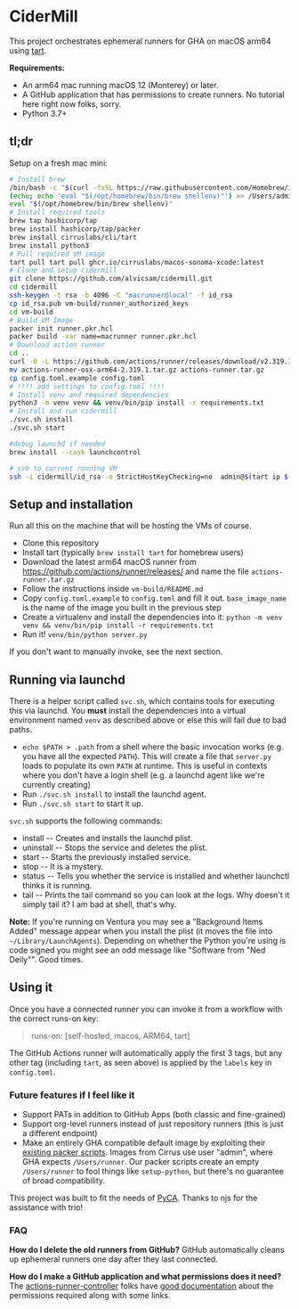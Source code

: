 # CiderMill
This project orchestrates ephemeral runners for GHA on macOS arm64 using [tart](https://github.com/cirruslabs/tart).

**Requirements:**
* An arm64 mac running macOS 12 (Monterey) or later.
* A GitHub application that has permissions to create runners. No tutorial here right now folks, sorry.
* Python 3.7+

## tl;dr

Setup on a fresh mac mini:

```bash
# Install brew
/bin/bash -c "$(curl -fsSL https://raw.githubusercontent.com/Homebrew/install/HEAD/install.sh)"
(echo; echo 'eval "$(/opt/homebrew/bin/brew shellenv)"') >> /Users/administrator/.zprofile
eval "$(/opt/homebrew/bin/brew shellenv)"
# Install required tools
brew tap hashicorp/tap
brew install hashicorp/tap/packer
brew install cirruslabs/cli/tart
brew install python3
# Pull required VM image
tart pull tart pull ghcr.io/cirruslabs/macos-sonoma-xcode:latest
# Clone and setup cidermill
git clone https://github.com/alvicsam/cidermill.git
cd cidermill
ssh-keygen -t rsa -b 4096 -C "macrunner@local" -f id_rsa
cp id_rsa.pub vm-build/runner_authorized_keys
cd vm-build
# Build VM Image
packer init runner.pkr.hcl
packer build -var name=macrunner runner.pkr.hcl
# Download action runner
cd ..
curl -O -L https://github.com/actions/runner/releases/download/v2.319.1/actions-runner-osx-arm64-2.319.1.tar.gz
mv actions-runner-osx-arm64-2.319.1.tar.gz actions-runner.tar.gz
cp config.toml.example config.toml
# !!!! add settings to config.toml !!!!
# Install venv and required dependencies
python3 -m venv venv && venv/bin/pip install -r requirements.txt
# Install and run cidermill
./svc.sh install
./svc.sh start

#debug launchd if needed
brew install --cask launchcontrol

# ssh to current running VM
ssh -i cidermill/id_rsa -o StrictHostKeyChecking=no  admin@$(tart ip $(tart list | grep running | awk '{print $2}'))
```

## Setup and installation
Run all this on the machine that will be hosting the VMs of course.

* Clone this repository
* Install tart (typically `brew install tart` for homebrew users)
* Download the latest arm64 macOS runner from https://github.com/actions/runner/releases/ and name the file `actions-runner.tar.gz`
* Follow the instructions inside `vm-build/README.md`
* Copy `config.toml.example` to `config.toml` and fill it out. `base_image_name` is the name of the image you built in the previous step
* Create a virtualenv and install the dependencies into it: `python -m venv venv && venv/bin/pip install -r requirements.txt`
* Run it! `venv/bin/python server.py`

If you don't want to manually invoke, see the next section.

## Running via launchd

There is a helper script called `svc.sh`, which contains tools for executing this via launchd. You **must** install the dependencies into a virtual environment named `venv` as described above or else this will fail due to bad paths.

* `echo $PATH > .path` from a shell where the basic invocation works (e.g. you have all the expected `PATH`). This will create a file that `server.py` loads to populate its own `PATH` at runtime. This is useful in contexts where you don't have a login shell (e.g. a launchd agent like we're currently creating)
* Run `./svc.sh install` to install the launchd agent.
* Run `./svc.sh start` to start it up.

`svc.sh` supports the following commands:
* install -- Creates and installs the launchd plist.
* uninstall -- Stops the service and deletes the plist.
* start -- Starts the previously installed service.
* stop -- It is a mystery.
* status -- Tells you whether the service is installed and whether launchctl thinks it is running.
* tail -- Prints the tail command so you can look at the logs. Why doesn't it simply tail it? I am bad at shell, that's why.

**Note:** If you're running on Ventura you may see a "Background Items Added" message appear when you install the plist (it moves the file into `~/Library/LaunchAgents`). Depending on whether the Python you're using is code signed you might see an odd message like "Software from "Ned Deily"". Good times.

## Using it
Once you have a connected runner you can invoke it from a workflow with the correct runs-on key:

>    runs-on: [self-hosted, macos, ARM64, tart]

The GitHub Actions runner will automatically apply the first 3 tags, but any other tag (including `tart`, as seen above) is applied by the `labels` key in `config.toml`.

### Future features if I feel like it
* Support PATs in addition to GitHub Apps (both classic and fine-grained)
* Support org-level runners instead of just repository runners (this is just a different endpoint)
* Make an entirely GHA compatible default image by exploiting their [existing packer scripts](https://github.com/actions/runner-images/blob/main/images/macos/templates). Images from Cirrus use user "admin", where GHA expects `/Users/runner`. Our packer scripts create an empty `/Users/runner` to fool things like `setup-python`, but there's no guarantee of broad compatibility.

This project was built to fit the needs of [PyCA](https://github.com/pyca). Thanks to njs for the assistance with trio!

### FAQ
**How do I delete the old runners from GitHub?**
GitHub automatically cleans up ephemeral runners one day after they last connected.

**How do I make a GitHub application and what permissions does it need?**
The [actions-runner-controller](https://github.com/actions/actions-runner-controller) folks have [good documentation](https://github.com/actions/actions-runner-controller/blob/2e406e3aefa8dad6e2b8926a3bbc51b613aa1af1/docs/authenticating-to-the-github-api.md) about the permissions required along with some links.

